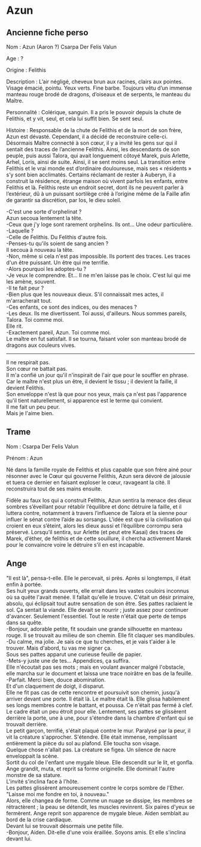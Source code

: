 # Azun

## Ancienne fiche perso

Nom : Azun (Aaron ?) Csarpa Der Felis Valun

Age : ?

Origine : Felithis

Description : L’air négligé, cheveux brun aux racines, clairs aux pointes. Visage émacié, pointu. Yeux verts. Fine barbe. Toujours vêtu d’un immense manteau rouge brodé de dragons, d’oiseaux et de serpents, le manteau du Maître.

Personnalité : Colérique, sanguin. Il a pris le pouvoir depuis la chute de Felithis, et y vit, seul, et cela lui suffit bien. Se sent seul.

Histoire : Responsable de la chute de Felithis et de la mort de son frère, Azun est dévasté. Cependant, il a décidé de reconstruire celle-ci. Désormais Maître connecté à son cœur, il y a invité les gens sur qui il sentait des traces de l’ancienne Felithis. Ainsi, les descendants de son peuple, puis aussi Talora, qui avait longuement côtoyé Marek, puis Arlette, Arhel, Loris, ainsi de suite. Ainsi, il se sent moins seul. La transition entre Felithis et le vrai monde est d’ordinaire douloureuse, mais ses « résidents » s’y sont bien acclimatés. Certains réclamant de rester à Auberyn, il a construit la résidence, étrange maison où vivent parfois les enfants, entre Felithis et là. Felithis reste un endroit secret, dont ils ne peuvent parler à l’extérieur, dû à un puissant sortilège créé à l’origine même de la Faille afin de garantir sa discrétion, par Ios, le dieu soleil.

-C'est une sorte d'orphelinat ?\
Azun secoua lentement la tête.\
-Ceux que j'y loge sont rarement orphelins. Ils ont... Une odeur particulière.\
-Laquelle ?\
-Celle de Felithis. Du Felithis d'autre fois.\
-Penses-tu qu'ils soient de sang ancien ?\
Il secoua à nouveau la tête.\
-Non, même si cela n'est pas impossible. Ils portent des traces. Les traces d'un être puissant. Un être qui me terrifie.\
-Alors pourquoi les adoptes-tu ?\
-Je veux le comprendre. Et... Il ne m'en laisse pas le choix. C'est lui qui me les amène, souvent.\
-Il te fait peur ?\
-Bien plus que les nouveaux dieux. S'il connaissait mes actes, il m'arracherait tout.\
-Ces enfants, ce sont des indices, ou des menaces ?\
-Les deux. Ils me divertissent. Toi aussi, d'ailleurs. Nous sommes pareils, Talora. Toi comme moi.\
Elle rit.\
-Exactement pareil, Azun. Toi comme moi.\
Le maître en fut satisfait. Il se tourna, faisant voler son manteau brodé de dragons aux couleurs vives.

***

Il ne respirait pas.\
Son cœur ne battait pas.\
Il m'a confié un jour qu'il n'inspirait de l'air que pour le souffler en phrase.\
Car le maître n'est plus un être, il devient le tissu ; il devient la faille, il devient Felithis.\
Son enveloppe n'est là que pour nos yeux, mais ça n'est pas l'apparence qu'il tient naturellement, si apparence est le terme qui convient.\
Il me fait un peu peur.\
Mais je l'aime bien.

## Trame

Nom :  Csarpa Der Felis Valun

Prénom : Azun

Né dans la famille royale de Felithis et plus capable que son frère ainé pour résonner avec le Cœur qui gouverne Felithis, Azun sera dévoré de jalousie et tuera ce dernier en faisant exploser le cœur, ravageant la cité. Il reconstruira tout de ses mains ensuite.

Fidèle au faux Ios qui a construit Felithis, Azun sentira la menace des dieux sombres s’éveillant pour rétablir l’équilibre et donc détruire la faille, et il luttera contre, notamment à travers l’influence de Talora et la sienne pour influer le sénat contre l’aide au sorsangs. L’idée est que si la civilisation qui croient en eux s’éteint, alors les dieux aussi et l’équilibre corrompu sera préservé. Lorsqu’il sentira, sur Arlette (et peut etre Kasai) des traces de Marek, d’éther, de felithis et de cette souillure, il chercha activement Marek pour le convaincre voire le détruire s’il en est incapable.

## Ange

"Il est là", pensa-t-elle. Elle le percevait, si près. Après si longtemps, il était enfin à portée.\
Ses huit yeux grands ouverts, elle errait dans les vastes couloirs inconnus où sa quête l'avait menée. Il fallait qu'elle le trouve. C'était un désir primaire, absolu, qui éclipsait tout autre sensation de son être. Ses pattes raclaient le sol. Ça sentait la viande. Elle devait se nourrir ; juste assez pour continuer d'avancer. Seulement l'essentiel. Tout le reste n'était que perte de temps dans sa quête.\
-Bonjour, adorable petite, fit soudain une grande silhouette en manteau rouge. Il se trouvait au milieu de son chemin. Elle fit claquer ses mandibules.\
-Du calme, ma jolie. Je sais ce que tu cherches, et je vais t'aider à le trouver. Mais d'abord, tu vas me signer ça.\
Sous ses pattes apparut une curieuse feuille de papier.\
-Mets-y juste une de tes... Appendices, ça suffira.\
Elle n'écoutait pas ses mots ; mais en voulant avancer malgré l'obstacle, elle marcha sur le document et laissa une trace noirâtre en bas de la feuille.\
-Parfait. Merci bien, douce abomination.\
Et d'un claquement de doigt, il disparut.\
Elle ne fit pas cas de cette rencontre et poursuivit son chemin, jusqu'à arriver devant une porte. Il était là. Le maître était là. Elle glissa habilement ses longs membres contre le battant, et poussa. Ce n'était pas fermé à clef. Le cadre était un peu étroit pour elle. Lentement, ses pattes se glissèrent derrière la porte, une à une, pour s'étendre dans la chambre d'enfant qui se trouvait derrière.\
Le petit garçon, terrifié, s'était plaqué contre le mur. Paralysé par la peur, il vit la créature s'approcher. S'étendre. Elle était immense, remplissant entièrement la pièce du sol au plafond. Elle toucha son visage.\
Quelque chose n'allait pas. La créature se figea. Un silence de nacre enveloppait la scène.\
Sortit du col de l'enfant une mygale bleue. Elle descendit sur le lit, et gonfla. Ange grandit, muta, et reprit sa forme originelle. Elle dominait l'autre monstre de sa stature.\
L'invité s'inclina face à l'hôte.\
Les pattes glissèrent amoureusement contre le corps sombre de l'Ether.\
"Laisse moi me fondre en toi, à nouveau."\
Alors, elle changea de forme. Comme un nuage se dissipe, les membres se rétractèrent ; la peau se détendit, les muscles revinrent. Six paires d'yeux se fermèrent. Ange reprit son apparence de mygale bleue. Aiden semblait au bord de la crise cardiaque.\
Devant lui se trouvait désormais une petite fille.\
-Bonjour, Aiden. Dit-elle d'une voix éraillée. Soyons amis. Et elle s'inclina devant lui.
